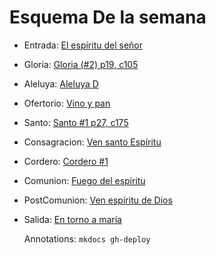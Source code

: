# Esquema De la semana

- Entrada: [El espíritu del señor](pentecostes/el_espiritu_del_senior.md)
- Gloria: [Gloria (#2) p19, c105](gloria/gloria_2.md)
- Aleluya: [Aleluya D](pentecostes/aleluya.md)
- Ofertorio: [Vino y pan](ofertorio/vino_y_pan.md)
- Santo: [Santo #1 p27, c175](santo/santo_3.md)
- Consagracion: [Ven santo Espíritu](pentecostes/ven_santo_espiritu.md)
- Cordero: [Cordero #1](cordero/cordero_2.md)
- Comunion: [Fuego del espíritu](pentecostes/fuego_del_espiritu.md)
- PostComunion: [Ven espíritu de Dios](pentecostes/ven_espiritu_de_dios.md)
- Salida: [En torno a maría](salida/en_torno_a_maria.md)

  Annotations:
  `mkdocs gh-deploy`
